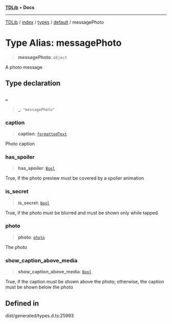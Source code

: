 [**TDLib**](../../../../../../README.md) • **Docs**

***

[TDLib](../../../../../../modules.md) / [index](../../../../../README.md) / [types](../../../README.md) / [default](../README.md) / messagePhoto

# Type Alias: messagePhoto

> **messagePhoto**: `object`

A photo message

## Type declaration

### \_

> **\_**: `"messagePhoto"`

### caption

> **caption**: [`formattedText`](formattedText-1.md)

Photo caption

### has\_spoiler

> **has\_spoiler**: [`Bool`](Bool.md)

True, if the photo preview must be covered by a spoiler animation

### is\_secret

> **is\_secret**: [`Bool`](Bool.md)

True, if the photo must be blurred and must be shown only while tapped

### photo

> **photo**: [`photo`](photo-1.md)

The photo

### show\_caption\_above\_media

> **show\_caption\_above\_media**: [`Bool`](Bool.md)

True, if the caption must be shown above the photo; otherwise, the caption must be shown below the photo

## Defined in

dist/generated/types.d.ts:25993
